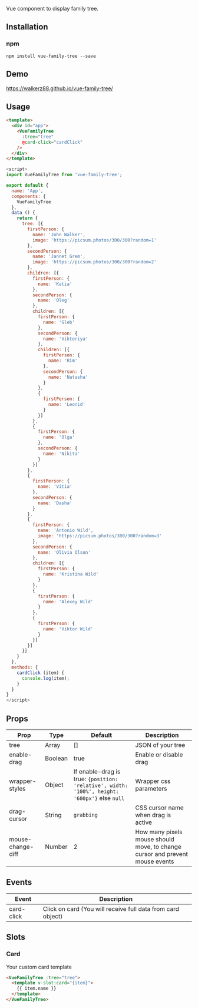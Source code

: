 Vue component to display family tree.

## Installation
### npm
```
npm install vue-family-tree --save
```
## Demo
https://walkerz88.github.io/vue-family-tree/
## Usage
```html
<template>
  <div id="app">
    <VueFamilyTree
      :tree="tree"
      @card-click="cardClick"
    />
  </div>
</template>
```
```js
<script>
import VueFamilyTree from 'vue-family-tree';

export default {
  name: 'App',
  components: {
    VueFamilyTree
  },
  data () {
    return {
      tree: [{
        firstPerson: {
          name: 'John Walker',
          image: 'https://picsum.photos/300/300?random=1'
        },
        secondPerson: {
          name: 'Jannet Grem',
          image: 'https://picsum.photos/300/300?random=2'
        },
        children: [{
          firstPerson: {
            name: 'Katia'
          },
          secondPerson: {
            name: 'Oleg'
          },
          children: [{
            firstPerson: {
              name: 'Gleb'
            },
            secondPerson: {
              name: 'Viktoriya'
            },
            children: [{
              firstPerson: {
                name: 'Rim'
              },
              secondPerson: {
                name: 'Natasha'
              }
            },
            {
              firstPerson: {
                name: 'Leonid'
              }
            }]
          },
          {
            firstPerson: {
              name: 'Olga'
            },
            secondPerson: {
              name: 'Nikita'
            }
          }]
        },
        {
          firstPerson: {
            name: 'Vitia'
          },
          secondPerson: {
            name: 'Dasha'
          }
        },
        {
          firstPerson: {
            name: 'Antonio Wild',
            image: 'https://picsum.photos/300/300?random=3'
          },
          secondPerson: {
            name: 'Olivia Olson'
          },
          children: [{
            firstPerson: {
              name: 'Kristina Wild'
            }
          },
          {
            firstPerson: {
              name: 'Alexey Wild'
            }
          },
          {
            firstPerson: {
              name: 'Viktor Wild'
            }
          }]
        }]
      }]
    }
  },
  methods: {
    cardClick (item) {
      console.log(item);
    }
  }
}
</script>

```
## Props
Prop    | Type | Default | Description
---     | ---- | ------- | -----------
tree | Array | [] | JSON of your tree
enable-drag | Boolean | true | Enable or disable drag
wrapper-styles | Object | If enable-drag is true: `{position: 'relative', width: '100%', height: '600px'}` else `null` | Wrapper css parameters
drag-cursor | String | `grabbing` | CSS cursor name when drag is active
mouse-change-diff | Number | 2 | How many pixels mouse should move, to change cursor and prevent mouse events

## Events
Event | Description
--- | ---
card-click | Click on card (You will receive full data from card object)
## Slots
### Card
Your custom card template
```html
<VueFamilyTree :tree="tree">
  <template v-slot:card="{item}">
    {{ item.name }}
  </template>
</VueFamilyTree>
```
